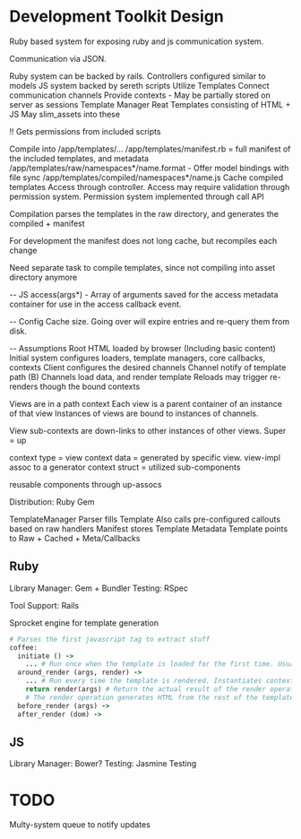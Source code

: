 # Development Toolkit Design

Ruby based system for exposing ruby and js communication system.

Communication via JSON.

Ruby system can be backed by rails.
  Controllers configured similar to models
JS system backed by sereth scripts
  Utilize Templates
  Connect communication channels
  Provide contexts - May be partially stored on server as sessions
Template Manager
  Reat Templates consisting of HTML + JS
  May slim_assets into these

  !! Gets permissions from included scripts

Compile into /app/templates/... 
  /app/templates/manifest.rb = full manifest of the included templates, and metadata
  /app/templates/raw/namespaces*/name.format - Offer model bindings with file sync
  /app/templates/compiled/namespaces*/name.js
    Cache compiled templates
  Access through controller. Access may require validation through permission system.
    Permission system implemented through call API

  Compilation parses the templates in the raw directory, and generates the compiled + manifest

  For development the manifest does not long cache, but recompiles each change

Need separate task to compile templates, since not compiling into asset directory anymore

-- JS 
  access(args*) - Array of arguments saved for the access metadata container for use in the
    access callback event.


-- Config
  Cache size. Going over will expire entries and re-query them from disk.

-- Assumptions
  Root HTML loaded by browser (Including basic content)
  Initial system configures loaders, template managers, core callbacks, contexts
  Client configures the desired channels
    Channel notify of template path (B)
  Channels load data, and render template
    Reloads may trigger re-renders though the bound contexts

Views are in a path context
  Each view is a parent container of an instance of that view
  Instances of views are bound to instances of channels.

  View sub-contexts are down-links to other instances of other views. Super = up

  context type = view
  context data = generated by specific view. view-impl assoc to a generator
  context struct = utilized sub-components

  reusable components through up-assocs


Distribution: Ruby Gem

TemplateManager
  Parser fills Template
    Also calls pre-configured callouts based on raw handlers
  Manifest stores Template Metadata
  Template points to Raw + Cached + Meta/Callbacks





## Ruby
  Library Manager: Gem + Bundler
  Testing: RSpec

  Tool Support: Rails

  Sprocket engine for template generation

```ruby
# Parses the first javascript tag to extract stuff
coffee:
  initiate () ->
    ... # Run once when the template is loaded for the first time. Usually populates context
  around_render (args, render) ->
    ... # Run every time the template is rendered. Instantiates context. All args 
    return render(args) # Return the actual result of the render operation
    # The render operation generates HTML from the rest of the template
  before_render (args) ->
  after_render (dom) ->
```

## JS
  Library Manager: Bower?
  Testing: Jasmine Testing

# TODO
Multy-system queue to notify updates